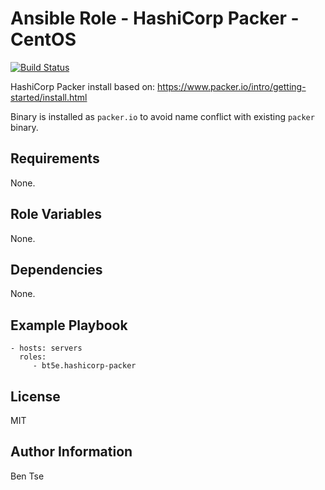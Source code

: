 Ansible Role - HashiCorp Packer - CentOS
========================================

[![Build Status](https://travis-ci.org/bt5e/ansible-role-hashicorp-packer.svg?branch=master)](https://travis-ci.org/bt5e/ansible-role-hashicorp-packer)

HashiCorp Packer install based on: https://www.packer.io/intro/getting-started/install.html

Binary is installed as `packer.io` to avoid name conflict with existing `packer` binary.

Requirements
------------

None.

Role Variables
--------------

None.

Dependencies
------------

None.

Example Playbook
----------------

    - hosts: servers
      roles:
         - bt5e.hashicorp-packer

License
-------

MIT

Author Information
------------------

Ben Tse
